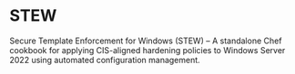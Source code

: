 # STEW
Secure Template Enforcement for Windows (STEW) – A standalone Chef cookbook for applying CIS-aligned hardening policies to Windows Server 2022 using automated configuration management.
